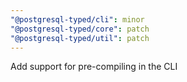 ```yaml
---
"@postgresql-typed/cli": minor
"@postgresql-typed/core": patch
"@postgresql-typed/util": patch
---
```


Add support for pre-compiling in the CLI
